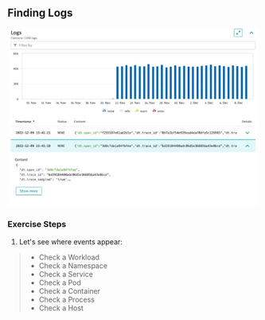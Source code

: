 ## Finding Logs

![logs](../../../assets/images/k8slogs3.jpg)

### Exercise Steps

1. Let's see where events appear:

>- Check a Workload
>- Check a Namespace
>- Check a Service
>- Check a Pod
>- Check a Container
>- Check a Process
>- Check a Host
